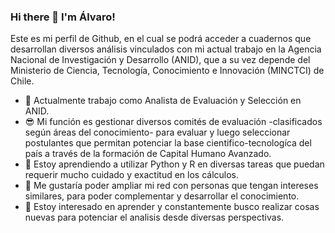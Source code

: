 ### Hi there 👋 I'm Álvaro!

Este es mi perfil de Github, en el cual se podrá acceder a cuadernos que desarrollan diversos análisis vinculados con mi actual trabajo en la Agencia Nacional de Investigación y Desarrollo (ANID), que a su vez depende del Ministerio de Ciencia, Tecnología, Conocimiento e Innovación (MINCTCI) de Chile.

- 🔭 Actualmente trabajo como Analista de Evaluación y Selección en ANID. 
- 😎 Mi función es gestionar diversos comités de evaluación -clasificados según áreas del conocimiento- para evaluar y luego seleccionar postulantes que permitan potenciar la base cientifico-tecnologíca del país a través de la formación de Capital Humano Avanzado. 
- 🌱 Estoy aprendiendo a utilizar Python y R en diversas tareas que puedan requerir mucho cuidado y exactitud en los cálculos.
- 👯 Me gustaría poder ampliar mi red con personas que tengan intereses similares, para poder complementar y desarrollar el conocimiento.
- 🤔 Estoy interesado en aprender y constantemente busco realizar cosas nuevas para potenciar el analisis desde diversas perspectivas.
